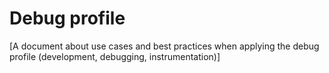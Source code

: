 # Debug profile

[A document about use cases and best practices when applying the debug profile (development, debugging, instrumentation)]
